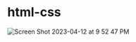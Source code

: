 # html-css

![Screen Shot 2023-04-12 at 9 52 47 PM](https://user-images.githubusercontent.com/96355094/231636098-130a1aff-5ed6-46ce-8991-a8990d01a447.png)

